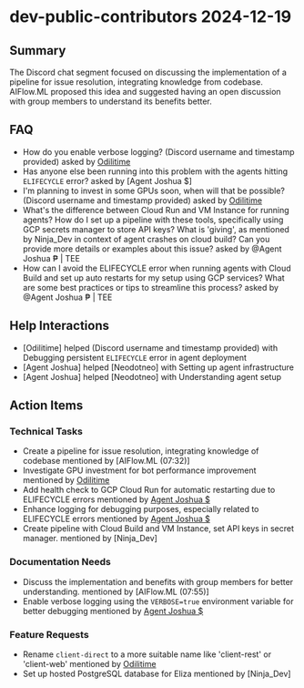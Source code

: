 # dev-public-contributors 2024-12-19

## Summary
The Discord chat segment focused on discussing the implementation of a pipeline for issue resolution, integrating knowledge from codebase. AIFlow.ML proposed this idea and suggested having an open discussion with group members to understand its benefits better.

## FAQ
- How do you enable verbose logging? (Discord username and timestamp provided) asked by [Odilitime](13:50)
- Has anyone else been running into this problem with the agents hitting `ELIFECYCLE` error? asked by [Agent Joshua $]
- I'm planning to invest in some GPUs soon, when will that be possible? (Discord username and timestamp provided) asked by [Odilitime](13:09)
- What's the difference between Cloud Run and VM Instance for running agents? How do I set up a pipeline with these tools, specifically using GCP secrets manager to store API keys? What is 'giving', as mentioned by Ninja_Dev in context of agent crashes on cloud build? Can you provide more details or examples about this issue? asked by @Agent Joshua ₱ | TEE
- How can I avoid the ELIFECYCLE error when running agents with Cloud Build and set up auto restarts for my setup using GCP services? What are some best practices or tips to streamline this process? asked by @Agent Joshua ₱ | TEE

## Help Interactions
- [Odilitime] helped (Discord username and timestamp provided) with Debugging persistent `ELIFECYCLE` error in agent deployment
- [Agent Joshua] helped [Neodotneo] with Setting up agent infrastructure
- [Agent Joshua] helped [Neodotneo] with Understanding agent setup

## Action Items

### Technical Tasks
- Create a pipeline for issue resolution, integrating knowledge of codebase mentioned by [AIFlow.ML (07:32)]
- Investigate GPU investment for bot performance improvement mentioned by [Odilitime](13:09)
- Add health check to GCP Cloud Run for automatic restarting due to ELIFECYCLE errors mentioned by [Agent Joshua $](13:25)
- Enhance logging for debugging purposes, especially related to ELIFECYCLE errors mentioned by [Agent Joshua $](13:49)
- Create pipeline with Cloud Build and VM Instance, set API keys in secret manager. mentioned by [Ninja_Dev]

### Documentation Needs
- Discuss the implementation and benefits with group members for better understanding. mentioned by [AIFlow.ML (07:55)]
- Enable verbose logging using the `VERBOSE=true` environment variable for better debugging mentioned by [Agent Joshua $](14:24)

### Feature Requests
- Rename `client-direct` to a more suitable name like 'client-rest' or 'client-web' mentioned by [Odilitime](13:20)
- Set up hosted PostgreSQL database for Eliza mentioned by [Ninja_Dev]